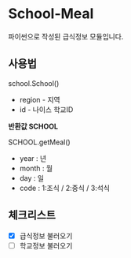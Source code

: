 # School-Meal
파이썬으로 작성된 급식정보 모듈입니다.
## 사용법
school.School()
* region - 지역
* id - 나이스 학교ID

**반환값 SCHOOL**

SCHOOL.getMeal()
* year : 년
* month : 월
* day : 일
* code : 1:조식 / 2:중식 / 3:석식

## 체크리스트
* [x] 급식정보 불러오기
* [ ] 학교정보 불러오기
